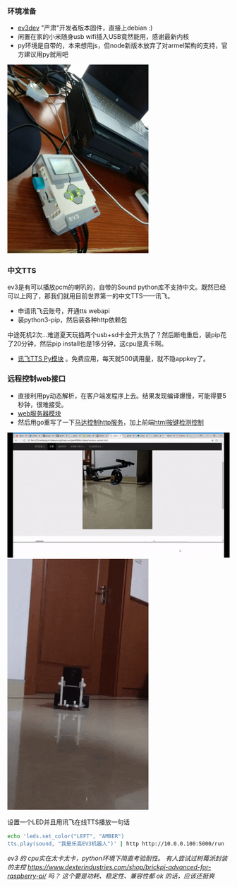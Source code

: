 ### 环境准备

* [ev3dev][1] "严肃"开发者版本固件，直接上debian :)
* 闲置在家的小米随身usb wifi插入USB竟然能用，感谢最新内核
* py环境是自带的，本来想用js，但node新版本放弃了对armel架构的支持，官方建议用py就用吧

<img src="https://github.com/jan4984/ev3play/raw/master/ev3-with-xiaomi-wifi.png" width="320"/>

### 中文TTS
 ev3是有可以播放pcm的喇叭的，自带的Sound python库不支持中文。既然已经可以上网了，那我们就用目前世界第一的中文TTS——讯飞。
 
 * 申请讯飞云账号，开通tts webapi
 * 装python3-pip，然后装各种http依赖包
 
 中途死机2次...难道夏天玩插两个usb+sd卡全开太热了？然后断电重启，装pip花了20分钟，然后pip install也是1多分钟，这cpu是真卡啊。
 
 * [讯飞TTS Py模块](XFOnlineTTS.py) 。免费应用，每天就500调用量，就不隐appkey了。

### 远程控制web接口

 * 直接利用py动态解析，在客户端发程序上去。结果发现编译爆慢，可能得要5秒钟，很难接受。
 * [web服务器模块](webServer.py)
 * 然后用go重写了一下[马达控制http服务](motor.go)，加上前端[html按键检测控制](controller.html)

 ![](/camera-runner-browser-view.gif)
 ![](/camera-runner-God-view.gif)

设置一个LED并且用讯飞在线TTS播放一句话

```bash
echo 'leds.set_color("LEFT", "AMBER")
tts.play(sound, "我是乐高EV3机器人")' | http http://10.0.0.100:5000/run
```

*ev3 的 cpu实在太卡太卡，python环境下简直考验耐性。 有人尝试过树莓派封装的主控 https://www.dexterindustries.com/shop/brickpi-advanced-for-raspberry-pi/ 吗？ 这个要是功耗、稳定性、兼容性都 ok 的话，应该还挺爽*

[1]: https://www.ev3dev.org/
[2]: https://github.com/ev3dev/ev3dev-buildscripts
